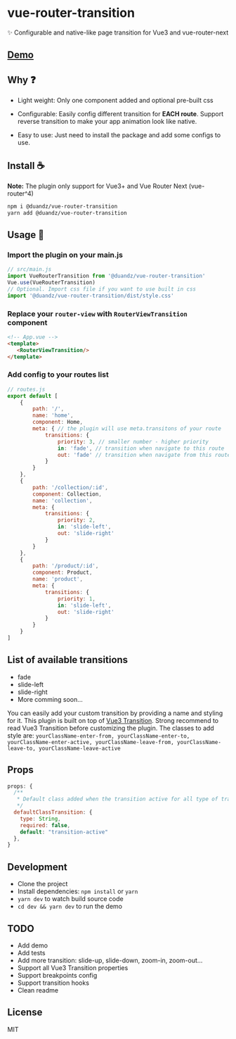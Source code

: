 # vue-router-transition
✨ Configurable and native-like page transition for Vue3 and vue-router-next

## [Demo](https://duannx.github.io/vue-router-transition/)

## Why :question:
 - Light weight: Only one component added and optional pre-built css
   
 - Configurable: Easily config different transition for **EACH route**. Support reverse transition to make your app animation look like native.
   
 - Easy to use: Just need to install the package and add some configs to use.
 
## Install :coffee:
**Note:** The plugin only support for Vue3+ and Vue Router Next (vue-router^4)

```bash
npm i @duandz/vue-router-transition
yarn add @duandz/vue-router-transition
```

## Usage :rocket:
### Import the plugin on your main.js
```js
// src/main.js
import VueRouterTransition from '@duandz/vue-router-transition'
Vue.use(VueRouterTransition)
// Optional. Import css file if you want to use built in css
import '@duandz/vue-router-transition/dist/style.css'
```
### Replace your `router-view` with `RouterViewTransition` component
```html
<!-- App.vue -->
<template>
   <RouterViewTransition/>
</template>
```
### Add config to your routes list
```js
// routes.js
export default [
    {
        path: '/',
        name: 'home',
        component: Home,
        meta: { // the plugin will use meta.transitons of your route
            transitions: {
                priority: 3, // smaller number - higher priority
                in: 'fade', // transition when navigate to this route
                out: 'fade' // transition when navigate from this route
            }
        }
    },
    {
        path: '/collection/:id',
        component: Collection,
        name: 'collection',
        meta: {
            transitions: {
                priority: 2,
                in: 'slide-left',
                out: 'slide-right'
            }
        }
    },
    {
        path: '/product/:id',
        component: Product,
        name: 'product',
        meta: {
            transitions: {
                priority: 1,
                in: 'slide-left',
                out: 'slide-right'
            }
        }
    }
]
```


## List of available transitions
- fade
- slide-left
- slide-right
- More comming soon...

You can easily add your custom transition by providing a name and styling for it. This plugin is built on top of [Vue3 Transition](https://v3.vuejs.org/guide/transitions-overview.html). Strong recommend to read Vue3 Transition before customizing the plugin. The classes to add style are: `yourClassName-enter-from, yourClassName-enter-to, yourClassName-enter-active, yourClassName-leave-from, yourClassName-leave-to, yourClassName-leave-active`

## Props 
```js
props: {
  /**
   * Default class added when the transition active for all type of transitions
   */
  defaultClassTransition: {
    type: String,
    required: false,
    default: "transition-active"
  },  
}
```

## Development
- Clone the project
- Install dependencies: `npm install` or `yarn`
- `yarn dev` to watch build source code
- `cd dev && yarn dev` to run the demo

## TODO
- Add demo
- Add tests
- Add more transition: slide-up, slide-down, zoom-in, zoom-out...
- Support all Vue3 Transition properties
- Support breakpoints config
- Support transition hooks
- Clean readme

## License
MIT